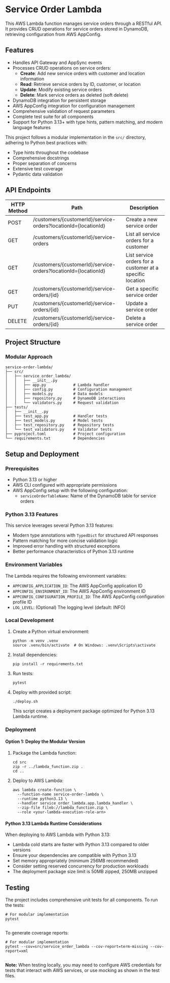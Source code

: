 # Service Order Lambda

This AWS Lambda function manages service orders through a RESTful API. It provides CRUD operations for service orders stored in DynamoDB, retrieving configuration from AWS AppConfig.

## Features

- Handles API Gateway and AppSync events
- Processes CRUD operations on service orders:
  - **Create**: Add new service orders with customer and location information
  - **Read**: Retrieve service orders by ID, customer, or location
  - **Update**: Modify existing service orders
  - **Delete**: Mark service orders as deleted (soft delete)
- DynamoDB integration for persistent storage
- AWS AppConfig integration for configuration management
- Comprehensive validation of request parameters
- Complete test suite for all components
- Support for Python 3.13+ with type hints, pattern matching, and modern language features

This project follows a modular implementation in the `src/` directory, adhering to Python best practices with:
- Type hints throughout the codebase
- Comprehensive docstrings
- Proper separation of concerns
- Extensive test coverage 
- Pydantic data validation

## API Endpoints

| HTTP Method | Path | Description |
|-------------|------|-------------|
| POST | /customers/{customerId}/service-orders?locationId={locationId} | Create a new service order |
| GET | /customers/{customerId}/service-orders | List all service orders for a customer |
| GET | /customers/{customerId}/service-orders?locationId={locationId} | List service orders for a customer at a specific location |
| GET | /customers/{customerId}/service-orders/{id} | Get a specific service order |
| PUT | /customers/{customerId}/service-orders/{id} | Update a service order |
| DELETE | /customers/{customerId}/service-orders/{id} | Delete a service order |

## Project Structure

### Modular Approach

```
service-order-lambda/
├── src/
│   ├── service_order_lambda/
│   │   ├── __init__.py
│   │   ├── app.py            # Lambda handler
│   │   ├── config.py         # Configuration management
│   │   ├── models.py         # Data models
│   │   ├── repository.py     # DynamoDB interactions
│   │   └── validators.py     # Request validation
├── tests/
│   ├── __init__.py
│   ├── test_app.py           # Handler tests
│   ├── test_models.py        # Model tests
│   ├── test_repository.py    # Repository tests
│   └── test_validators.py    # Validator tests
├── pyproject.toml            # Project configuration
└── requirements.txt          # Dependencies
```


## Setup and Deployment

### Prerequisites

- Python 3.13 or higher
- AWS CLI configured with appropriate permissions
- AWS AppConfig setup with the following configuration:
  - `serviceOrderTableName`: Name of the DynamoDB table for service orders

### Python 3.13 Features

This service leverages several Python 3.13 features:
- Modern type annotations with `TypedDict` for structured API responses
- Pattern matching for more concise validation logic
- Improved error handling with structured exceptions
- Better performance characteristics of Python 3.13 runtime

### Environment Variables

The Lambda requires the following environment variables:

- `APPCONFIG_APPLICATION_ID`: The AWS AppConfig application ID
- `APPCONFIG_ENVIRONMENT_ID`: The AWS AppConfig environment ID
- `APPCONFIG_CONFIGURATION_PROFILE_ID`: The AWS AppConfig configuration profile ID
- `LOG_LEVEL`: (Optional) The logging level (default: INFO)

### Local Development

1. Create a Python virtual environment:
   ```
   python -m venv .venv
   source .venv/bin/activate  # On Windows: .venv\Scripts\activate
   ```

2. Install dependencies:
   ```
   pip install -r requirements.txt
   ```

3. Run tests:
   ```
   pytest
   ```

4. Deploy with provided script:
   ```
   ./deploy.sh
   ```
   This script creates a deployment package optimized for Python 3.13 Lambda runtime.

### Deployment

#### Option 1: Deploy the Modular Version

1. Package the Lambda function:
   ```
   cd src
   zip -r ../lambda_function.zip .
   cd ..
   ```

2. Deploy to AWS Lambda:
   ```
   aws lambda create-function \
     --function-name service-order-lambda \
     --runtime python3.13 \
     --handler service_order_lambda.app.lambda_handler \
     --zip-file fileb://lambda_function.zip \
     --role <your-lambda-execution-role-arn>
   ```

#### Python 3.13 Lambda Runtime Considerations

When deploying to AWS Lambda with Python 3.13:

- Lambda cold starts are faster with Python 3.13 compared to older versions
- Ensure your dependencies are compatible with Python 3.13
- Set memory appropriately (minimum 256MB recommended)
- Consider setting reserved concurrency for production workloads
- The deployment package size limit is 50MB zipped, 250MB unzipped


## Testing

The project includes comprehensive unit tests for all components. To run the tests:

```
# For modular implementation
pytest


```

To generate coverage reports:

```
# For modular implementation
pytest --cov=src/service_order_lambda --cov-report=term-missing --cov-report=xml


```

**Note:** When testing locally, you may need to configure AWS credentials for tests that interact with AWS services, or use mocking as shown in the test files.
